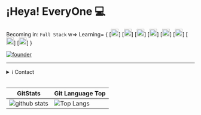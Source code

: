 # ¡Heya! EveryOne :computer:

Becoming in: `Full Stack` w=> Learning= {
[<code><img height="20" src="https://user-images.githubusercontent.com/17691487/123479105-6803f080-d5ce-11eb-8759-7e2c2abc9bc1.png" alt="NodeJS" title="NodeJS" /></code>]
[<code><img height="20" src="https://upload.wikimedia.org/wikipedia/commons/thumb/4/47/React.svg/1150px-React.svg.png" alt="React/JS" title="React/JS" /></code>]
[<code><img height="20" src="https://cdn.iconscout.com/icon/free/png-512/java-43-569305.png" alt="Java in Android" title="Java in Android" /></code>]
[<code><img height="20" src="https://img2.freepng.es/20180806/fv/kisspng-python-scalable-vector-graphics-logo-javascript-cl-coderpete-game-development-5b6819307ca155.2506144815335488485105.jpg" alt="Python" title="Python" /></code>]
[<code><img height="20" src="https://pics.freeicons.io/uploads/icons/png/2132470731553750209-512.png" alt="PHP" title="PHP" /></code>]
[<code><img height="20" src="https://upload.wikimedia.org/wikipedia/commons/4/4f/Csharp_Logo.png" alt="C#" title="C#" /></code>]
[<code><img height="20" src="https://iconape.com/wp-content/files/jy/81002/svg/microsoft-sql-server.svg" alt="SQL Server" title="SQL Server" /></code>]
[<code><img height="20" src="https://cdn.iconscout.com/icon/free/png-512/javascript-2752148-2284965.png" alt="SQL Server" title="SQL Server" /></code>]
}

[![founder](https://img.shields.io/badge/%F0%9F%91%91%20Founder-SoftDevs-blue?style=for-the-badge)](https://github.com/SoftDevsCommunity/)

<hr>

<details>
  <summary>ℹ️ Contact</summary>
  <br/>
  <a href="https://facebook.com/david.felizfranco.96">
  <img src="https://img.icons8.com/ios/50/ffffff/facebook-circled--v4.png" alt="facebook" width="25px"/>
  </a>

  <a href="https://instagram.com/im_davidfranco">
  <img src="https://img.icons8.com/ios/50/ffffff/instagram-new--v3.png" alt="instagram" width="25px"/>
  </a>

  <a href="https://twitter.com/davidfelizfranc">
  <img src="https://img.icons8.com/ios/50/ffffff/twitter--v2.png" alt="twitter" width="25px"/>
  </a>

  <a href="https://t.me/GU35T">
  <img src="https://img.icons8.com/ios/50/ffffff/telegram-app.png" alt="telegram" width="25px"/>
  </a>
</details>

<br>

GitStats             |           Git Language Top
-------------------- | --------------------------
![github stats](https://github-readme-stats.vercel.app/api?username=off1n3&show_icons=true&theme=dark)      |      ![Top Langs](https://github-readme-stats.vercel.app/api/top-langs/?username=off1n3&theme=dark)
